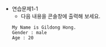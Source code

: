 * 연습문제1-1
  - 다음 내용을 콘솔창에 출력해 보세요.
  ```
  My Name is Gildong Hong.
  Gender : male
  Age : 20
  ```
